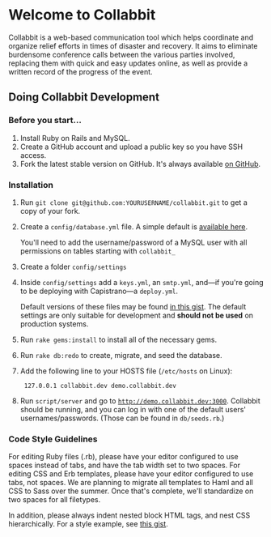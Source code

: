 # Welcome to Collabbit

Collabbit is a web-based communication tool which helps coordinate and organize relief efforts in times of disaster and recovery. It aims to eliminate burdensome conference calls between the various parties involved, replacing them with quick and easy updates online, as well as provide a written record of the progress of the event.

## Doing Collabbit Development

### Before you start...

1. Install Ruby on Rails and MySQL.
2. Create a GitHub account and upload a public key so you have SSH access.
3. Fork the latest stable version on GitHub. It's always available [on GitHub](http://github.com/collabbit/collabbit).

### Installation
1. Run `git clone git@github.com:YOURUSERNAME/collabbit.git` to get a copy of your fork.
2. Create a `config/database.yml` file. A simple default is [available here](http://gist.github.com/422927).

   You'll need to add the username/password of a MySQL user with all permissions on tables starting with `collabbit_`
3. Create a folder `config/settings`
4. Inside `config/settings` add a `keys.yml`, an `smtp.yml`, and&mdash;if you're going to be deploying with Capistrano&mdash;a `deploy.yml`.

   Default versions of these files may be found [in this gist](http://gist.github.com/422927). The default settings are only suitable for development and **should not be used** on production systems.
5. Run `rake gems:install` to install all of the necessary gems.
6. Run `rake db:redo` to create, migrate, and seed the database.
7. Add the following line to your HOSTS file (`/etc/hosts` on Linux):

		127.0.0.1 collabbit.dev demo.collabbit.dev

8. Run `script/server` and go to [`http://demo.collabbit.dev:3000`](http://demo.collabbit.dev:3000). Collabbit should be running, and you can log in with one of the default users' usernames/passwords. (Those can be found in `db/seeds.rb`.)

### Code Style Guidelines

For editing Ruby files (.rb), please have your editor configured to use spaces instead of tabs, and have the tab width set to two spaces. For editing CSS and Erb templates, please have your editor configured to use tabs, not spaces. We are planning to migrate all templates to Haml and all CSS to Sass over the summer. Once that's complete, we'll standardize on two spaces for all filetypes.

In addition, please always indent nested block HTML tags, and nest CSS hierarchically. For a style example, see [this gist](http://gist.github.com/424138).

